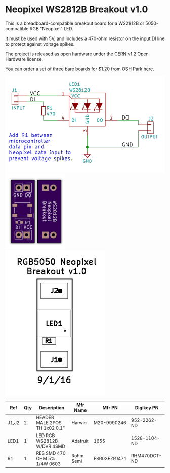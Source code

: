 Neopixel WS2812B Breakout v1.0
===========================================

This is a breadboard-compatible breakout board for a WS2812B or 5050-compatible RGB "Neopixel" LED.

It must be used with 5V, and includes a 470-ohm resistor on the input DI line to protect against voltage spikes. 

The project is released as open hardware under the CERN v1.2 Open Hardware license.

You can order a set of three bare boards for $1.20 from OSH Park <a href="https://oshpark.com/shared_projects/Zs3Bet2O">here</a>.

<img src="schematic.png">

<img src="oshpreview.png">

<img src="assembly.png">

|Ref|Qty|Description|Mfr Name|Mfr PN|Digikey PN|
|---|---|-----------|--------|------|----------|
|J1,J2|2|HEADER MALE 2POS TH 1x02 0.1”|Harwin|M20-9990246|952-2262-ND|
|LED1|1|LED RGB WS2812B W/DVR 4SMD|Adafruit|1655|1528-1104-ND|
|R1|1|RES SMD 470 OHM 5% 1/4W 0603|Rohm Semi|ESR03EZPJ471|RHM470DCT-ND|

